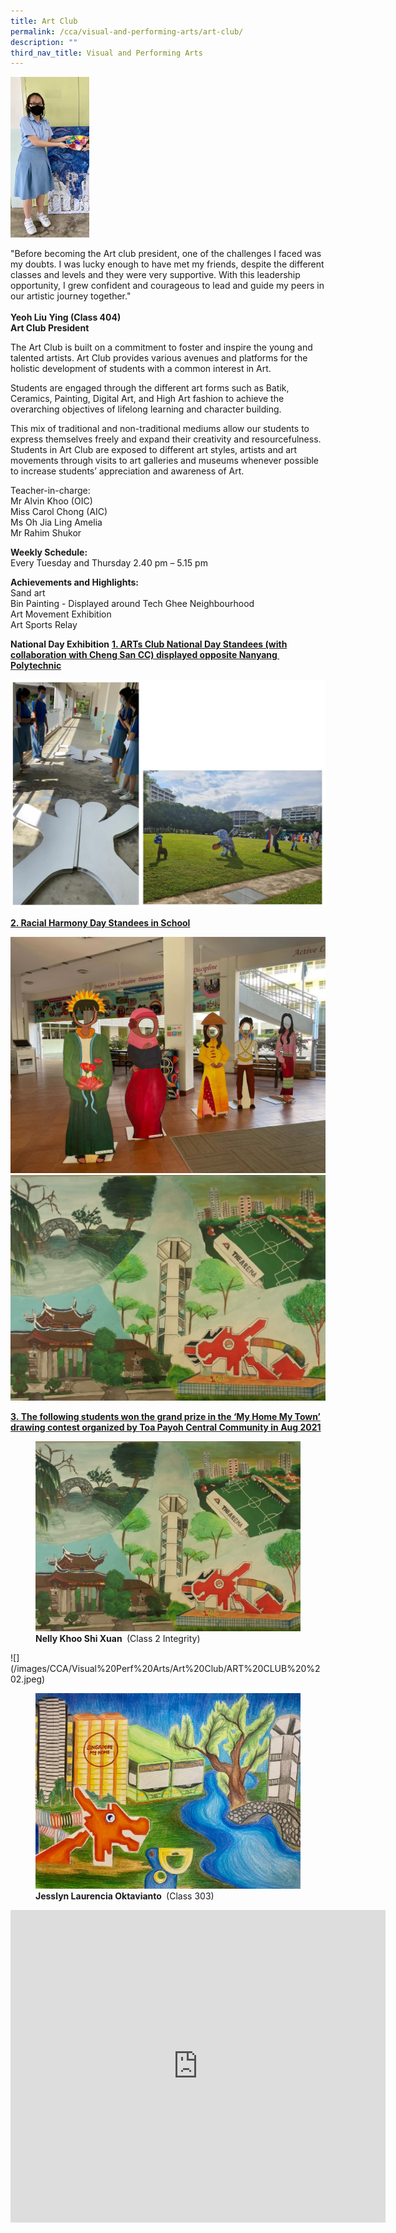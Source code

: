 ```yaml
---
title: Art Club
permalink: /cca/visual-and-performing-arts/art-club/
description: ""
third_nav_title: Visual and Performing Arts
---
```

<img style="width:25%" src="/images/CCA/Visual%20Perf%20Arts/Art%20Club/2022_art%20club_pic1_pag-art%20club.jpg">


"Before becoming the Art club president, one of the challenges I faced was my doubts. I was lucky enough to have met my friends, despite the different classes and levels and they were very supportive. With this leadership opportunity, I grew confident and courageous to lead and guide my peers in our artistic journey together." 
<br><br> 
<strong> Yeoh Liu Ying&nbsp;(Class 404) <br> Art Club President </strong>
	


The Art Club is built on a commitment to foster and inspire the young and talented artists. Art Club provides various avenues and platforms for the holistic development of students with a common interest in Art.

Students are engaged through the different art forms such as Batik, Ceramics, Painting, Digital Art, and High Art fashion to achieve the overarching objectives of lifelong learning and character building.

This mix of traditional and non-traditional mediums allow our students to express themselves freely and expand their creativity and resourcefulness. Students in Art Club are exposed to different art styles, artists and art movements through visits to art galleries and museums whenever possible to increase students’ appreciation and awareness of Art.

Teacher-in-charge: <br>
Mr Alvin Khoo (OIC) <br>
Miss Carol Chong (AIC) <br>
Ms Oh Jia Ling Amelia <br>
Mr Rahim Shukor  
  
**Weekly Schedule:** <br>
Every Tuesday and Thursday 2.40 pm – 5.15 pm  
  
**Achievements and Highlights:** <br>
Sand art <br>
Bin Painting - Displayed around Tech Ghee Neighbourhood <br>
Art Movement Exhibition <br>
Art Sports Relay

**National Day Exhibition**
<u><strong> 1.  ARTs Club National Day Standees (with collaboration with Cheng San CC) displayed opposite Nanyang&nbsp; Polytechnic </strong></u>

![National Day Exhibition](/images/art%20club.jpg)

<u><strong> 2. Racial Harmony Day Standees in School </strong></u>
	
![](/images/ART%20CLUB%20%208.jpeg)
![Racial Harmony Day](/images/CCA/Visual%20Perf%20Arts/Art%20Club/ART%20CLUB%20%202.jpeg)


<u> <strong> 3.&nbsp;The following students won the grand prize in the ‘My Home My Town’ drawing contest organized by Toa Payoh&nbsp;Central&nbsp;Community in Aug 2021 </strong></u>

<figure>  
<img src="/images/CCA/Visual%20Perf%20Arts/Art%20Club/ART%20CLUB%20%202.jpeg">  
	<figcaption> <strong> Nelly Khoo Shi Xuan </strong>&nbsp;(Class 2 Integrity) </figcaption>  
</figure>
![](/images/CCA/Visual%20Perf%20Arts/Art%20Club/ART%20CLUB%20%202.jpeg)


<figure>  
<img src="/images/ART%20CLUB%20%203.jpeg">  
	<figcaption> <strong> Jesslyn Laurencia Oktavianto&nbsp;</strong>&nbsp;(Class 303) </figcaption>  
</figure>

<iframe allowfullscreen="true" height="500" width="600" frameborder="0" src="https://docs.google.com/presentation/d/e/2PACX-1vSo7yhX8NuBa6XLzzRkzDh46pHlud8M-5SU48rfsejN8WuAVT5o05VjlC-yCsJOIMvyn46fwSLc7xTu/embed?start=false&amp;loop=true&amp;delayms=10000"></iframe>